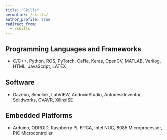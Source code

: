 ```yaml
---
title: "Skills"
permalink: /skills/
author_profile: true
redirect_from:
  - /skills
---
```

## Programming Languages and Frameworks
* C/C++, Python, ROS, PyTorch, Caffe, Keras, OpenCV, MATLAB, Verilog, HTML, JavaScript, LATEX

## Software
* Gazebo, Simulink, LabVIEW, AndroidStudio, AutodeskInventor, Solidworks, CVAVR, XilinxISE

## Embedded Platforms
* Arduino, ODROID, Raspberry Pi, FPGA, Intel NUC, 8085 Microprocessor, PIC Microcontroller
